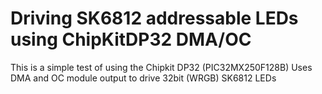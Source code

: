 Driving SK6812 addressable LEDs using ChipKitDP32 DMA/OC
========================================================

This is a simple test of using the Chipkit DP32 (PIC32MX250F128B)
Uses DMA and OC module output to drive 32bit (WRGB) SK6812 LEDs
